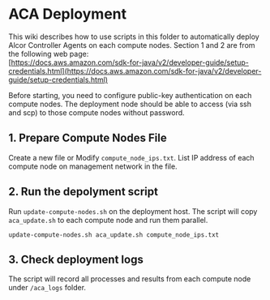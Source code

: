 # ACA Deployment

This wiki describes how to use scripts in this folder to automatically deploy Alcor Controller Agents on each compute nodes. 
Section 1 and 2 are from the following web page:  
[https://docs.aws.amazon.com/sdk-for-java/v2/developer-guide/setup-credentials.html](https://docs.aws.amazon.com/sdk-for-java/v2/developer-guide/setup-credentials.html)

Before starting, you need to configure public-key authentication on each compute nodes.
The deployment node should be able to access (via ssh and scp) to those compute nodes without password.

## 1. Prepare Compute Nodes File
Create a new file or Modify `compute_node_ips.txt`. List IP address of each compute node on management network in the file. 

## 2. Run the depolyment script
Run `update-compute-nodes.sh` on the deployment host. The script will copy `aca_update.sh` to each compute node and run them parallel.  

```
update-compute-nodes.sh aca_update.sh compute_node_ips.txt
```

## 3. Check deployment logs
The script will record all processes and results from each compute node under `/aca_logs` folder.
